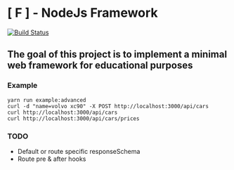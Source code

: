# [ F ] - NodeJs Framework

[![Build Status](https://travis-ci.org/blacknred/node-framework-experiment.svg?branch=master)](https://travis-ci.org/blacknred/node-framework-experiment)

## The goal of this project is to implement a minimal web framework for educational purposes

### Example

```$
yarn run example:advanced
curl -d "name=volvo xc90" -X POST http://localhost:3000/api/cars
curl http://localhost:3000/api/cars
curl http://localhost:3000/api/cars/prices
```

### TODO

* Default or route specific responseSchema
* Route pre & after hooks